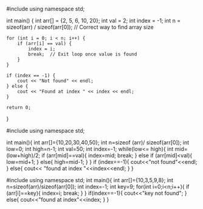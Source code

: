#include<iostream>
using namespace std;

int main() {
    int arr[] = {2, 5, 6, 10, 20};
    int val = 2;
    int index = -1;
    int n = sizeof(arr) / sizeof(arr[0]);  // Correct way to find array size

    for (int i = 0; i < n; i++) {
        if (arr[i] == val) {
            index = i;
            break;  // Exit loop once value is found
        }
    }

    if (index == -1) {
        cout << "Not found" << endl;
    } else {
        cout << "Found at index " << index << endl;
    }

    return 0;
}


#include<iostream>
using namespace std;
 
int main(){
    int arr[]={10,20,30,40,50};
    int n=sizeof (arr)/ sizeof(arr[0]);
    int low=0;
    int high=n-1;
    int val=50;
    int index=-1;
    while(low<= high){
        int mid=(low+high)/2;
        if (arr[mid]==val){
            index=mid;
            break;
        }
        else if (arr[mid]<val){
            low=mid+1;
        }
        else{
            high=mid-1;
        }
    }
    if (index==-1){
        cout<<"not found"<<endl;
    }
    else{ 
        cout<< "found at index "<<index<<endl;
    }
}

#include<iostream>
using namespace std;
int main(){
    int arr[]={10,3,5,9,8};
    int n=sizeof(arr)/sizeof(arr[0]);
    int index=-1;
    int key=9;
    for(int i=0;i<n;i++){
        if (arr[i]==key){
            index=i;
            break;
        }
    }
    if(index==-1){
        cout<<"key not found";
    }
    else{
        cout<<"found at index"<<index;
    }
}
